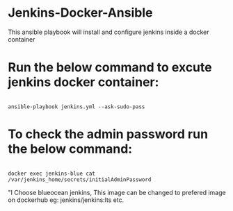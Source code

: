 # Jenkins-Docker-Ansible
This ansible playbook will install and configure jenkins inside a docker container 

# Run the below command to excute jenkins docker container:

<code>
ansible-playbook jenkins.yml --ask-sudo-pass
</code>

# To check the admin password run the below command:

<code>
docker exec jenkins-blue cat /var/jenkins_home/secrets/initialAdminPassword 
</code>



"I Choose blueocean jenkins, This image can be changed to prefered image on dockerhub eg: jenkins/jenkins:lts etc.

